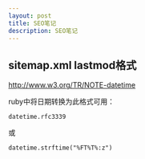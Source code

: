 ```yaml
---
layout: post
title: SEO笔记
description: SEO笔记
---
```


## sitemap.xml lastmod格式

<http://www.w3.org/TR/NOTE-datetime>

ruby中将日期转换为此格式可用：

    datetime.rfc3339

或

    datetime.strftime("%FT%T%:z")
